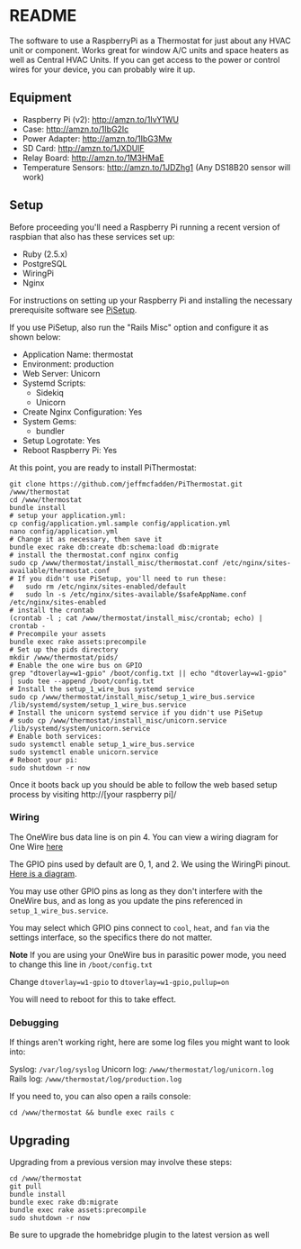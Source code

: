 README
======
The software to use a RaspberryPi as a Thermostat for just about any HVAC unit or component. Works great for window A/C units and space heaters as well as Central HVAC Units. If you can get access to the power or control wires for your device, you can probably wire it up.

## Equipment ##

*  Raspberry Pi (v2): http://amzn.to/1IvY1WU
*  Case: http://amzn.to/1IbG2Ic
*  Power Adapter: http://amzn.to/1IbG3Mw
*  SD Card: http://amzn.to/1JXDUlF
*  Relay Board: http://amzn.to/1M3HMaE
*  Temperature Sensors: http://amzn.to/1JDZhg1 (Any DS18B20 sensor will work)


## Setup

Before proceeding you'll need a Raspberry Pi running a recent version of raspbian that also has these services set up:

* Ruby (2.5.x)
* PostgreSQL
* WiringPi
* Nginx

For instructions on setting up your Raspberry Pi and installing the necessary prerequisite software see [PiSetup](https://github.com/mcfadden/PiSetup).

If you use PiSetup, also run the "Rails Misc" option and configure it as shown below:

* Application Name: thermostat
* Environment: production
* Web Server: Unicorn
* Systemd Scripts:
  * Sidekiq
  * Unicorn
* Create Nginx Configuration: Yes
* System Gems:
  * bundler
* Setup Logrotate: Yes
* Reboot Raspberry Pi: Yes

At this point, you are ready to install PiThermostat:

    git clone https://github.com/jeffmcfadden/PiThermostat.git /www/thermostat
    cd /www/thermostat
    bundle install
    # setup your application.yml:
    cp config/application.yml.sample config/application.yml
    nano config/application.yml
    # Change it as necessary, then save it
    bundle exec rake db:create db:schema:load db:migrate
    # install the thermostat.conf nginx config
    sudo cp /www/thermostat/install_misc/thermostat.conf /etc/nginx/sites-available/thermostat.conf
    # If you didn't use PiSetup, you'll need to run these:
    #   sudo rm /etc/nginx/sites-enabled/default
    #   sudo ln -s /etc/nginx/sites-available/$safeAppName.conf /etc/nginx/sites-enabled
    # install the crontab
    (crontab -l ; cat /www/thermostat/install_misc/crontab; echo) | crontab -
    # Precompile your assets
    bundle exec rake assets:precompile
    # Set up the pids directory
    mkdir /www/thermostat/pids/
    # Enable the one wire bus on GPIO
    grep "dtoverlay=w1-gpio" /boot/config.txt || echo "dtoverlay=w1-gpio" | sudo tee --append /boot/config.txt
    # Install the setup_1_wire_bus systemd service
    sudo cp /www/thermostat/install_misc/setup_1_wire_bus.service /lib/systemd/system/setup_1_wire_bus.service
    # Install the unicorn systemd service if you didn't use PiSetup
    # sudo cp /www/thermostat/install_misc/unicorn.service /lib/systemd/system/unicorn.service
    # Enable both services:
    sudo systemctl enable setup_1_wire_bus.service
    sudo systemctl enable unicorn.service
    # Reboot your pi:
    sudo shutdown -r now

Once it boots back up you should be able to follow the web based setup process by visiting http://[your raspberry pi]/

### Wiring

  The OneWire bus data line is on pin 4. You can view a wiring diagram for One Wire [here](https://pinout.xyz/pinout/1_wire)

  The GPIO pins used by default are 0, 1, and 2. We using the WiringPi pinout. [Here is a diagram](https://pinout.xyz/pinout/wiringpi).

  You may use other GPIO pins as long as they don't interfere with the OneWire bus, and as long as you update the pins referenced in `setup_1_wire_bus.service`.

  You may select which GPIO pins connect to `cool`, `heat`, and `fan` via the settings interface, so the specifics there do not matter.

  **Note**
  If you are using your OneWire bus in parasitic power mode, you need to change this line in `/boot/config.txt`

  Change `dtoverlay=w1-gpio` to `dtoverlay=w1-gpio,pullup=on`

  You will need to reboot for this to take effect.

### Debugging

  If things aren't working right, here are some log files you might want to look into:

  Syslog: `/var/log/syslog`
  Unicorn log: `/www/thermostat/log/unicorn.log`
  Rails log: `/www/thermostat/log/production.log`

  If you need to, you can also open a rails console:

    cd /www/thermostat && bundle exec rails c

## Upgrading

Upgrading from a previous version may involve these steps:

    cd /www/thermostat
    git pull
    bundle install
    bundle exec rake db:migrate
    bundle exec rake assets:precompile
    sudo shutdown -r now

Be sure to upgrade the homebridge plugin to the latest version as well
